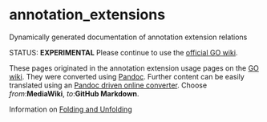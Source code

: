# annotation_extensions
Dynamically generated documentation of annotation extension relations

STATUS: __EXPERIMENTAL__  Please continue to use the [official GO wiki](http://wiki.geneontology.org/index.php/Annotation_usage_examples_for_each_annotation_extension_relation).

These pages originated in the annotation extension usage pages on the [GO wiki](http://wiki.geneontology.org/index.php/Annotation_usage_examples_for_each_annotation_extension_relation). They were converted using [Pandoc](http://johnmacfarlane.net/pandoc). Further content can be easily translated using an [Pandoc driven online converter](http://johnmacfarlane.net/pandoc/try/).  Choose _from_:__MediaWiki__, _to_:__GitHub Markdown__.


Information on [Folding and Unfolding](http://wiki.geneontology.org/index.php/Folding_and_Unfolding)


 
